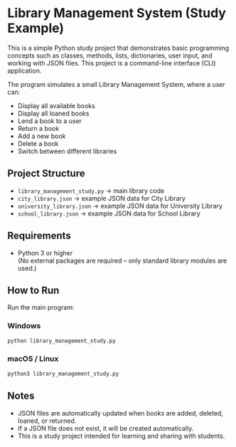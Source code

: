 # Library Management System (Study Example)

This is a simple Python study project that demonstrates basic programming concepts such as classes, methods, lists, dictionaries, user input, and working with JSON files. This project is a command-line interface (CLI) application.

The program simulates a small Library Management System, where a user can:
- Display all available books
- Display all loaned books
- Lend a book to a user
- Return a book
- Add a new book
- Delete a book
- Switch between different libraries

## Project Structure
- `library_management_study.py` → main library code
- `city_library.json` → example JSON data for City Library
- `university_library.json` → example JSON data for University Library
- `school_library.json` → example JSON data for School Library

## Requirements
- Python 3 or higher  
(No external packages are required – only standard library modules are used.)

## How to Run
Run the main program:

### Windows
```bash
python library_management_study.py
```

### macOS / Linux
```bash
python3 library_management_study.py
```

## Notes
- JSON files are automatically updated when books are added, deleted, loaned, or returned.
- If a JSON file does not exist, it will be created automatically.
- This is a study project intended for learning and sharing with students.
